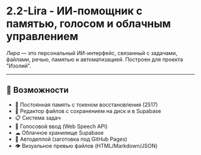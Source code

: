 # 2.2-Lira - ИИ-помощник с памятью, голосом и облачным управлением

*Лира* — это персональный ИИ-интерфейс, связанный с задачами, файлами, речью, памятью и автоматизацией. Построен для проекта "Изолий".

---

## 🔧 Возможности

- 🧠 Постоянная память с токеном восстановления (2517)
- 📝 Редактор файлов с сохранением на диск и в Supabase
- 📋 Система задач
- 🎤 Голосовой ввод (Web Speech API)
- ☁ Облачное хранилище Supabase
- 🚀 Автодеплой (заготовка под GitHub Pages)
- 👁 Визуальное превью файлов (HTML/Markdown/JSON)
